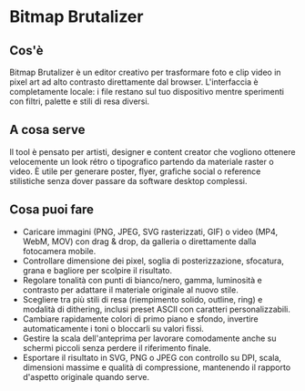 # Bitmap Brutalizer

## Cos'è
Bitmap Brutalizer è un editor creativo per trasformare foto e clip video in pixel art ad alto contrasto direttamente dal browser. L'interfaccia è completamente locale: i file restano sul tuo dispositivo mentre sperimenti con filtri, palette e stili di resa diversi.

## A cosa serve
Il tool è pensato per artisti, designer e content creator che vogliono ottenere velocemente un look rétro o tipografico partendo da materiale raster o video. È utile per generare poster, flyer, grafiche social o reference stilistiche senza dover passare da software desktop complessi.

## Cosa puoi fare
- Caricare immagini (PNG, JPEG, SVG rasterizzati, GIF) o video (MP4, WebM, MOV) con drag & drop, da galleria o direttamente dalla fotocamera mobile.
- Controllare dimensione dei pixel, soglia di posterizzazione, sfocatura, grana e bagliore per scolpire il risultato.
- Regolare tonalità con punti di bianco/nero, gamma, luminosità e contrasto per adattare il materiale originale al nuovo stile.
- Scegliere tra più stili di resa (riempimento solido, outline, ring) e modalità di dithering, inclusi preset ASCII con caratteri personalizzabili.
- Cambiare rapidamente colori di primo piano e sfondo, invertire automaticamente i toni o bloccarli su valori fissi.
- Gestire la scala dell'anteprima per lavorare comodamente anche su schermi piccoli senza perdere il riferimento finale.
- Esportare il risultato in SVG, PNG o JPEG con controllo su DPI, scala, dimensioni massime e qualità di compressione, mantenendo il rapporto d'aspetto originale quando serve.
